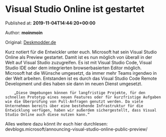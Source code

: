 
# Visual Studio Online ist gestartet

Published at: **2019-11-04T14:44:20+00:00**

Author: **moinmoin**

Original: [Deskmodder.de](https://www.deskmodder.de/blog/2019/11/04/visual-studio-online-ist-gestartet/)

Kurz notiert für die Entwickler unter euch. Microsoft hat sein Visual Studio Online als Preview gestartet. Damit ist es nun möglich von überall in der Welt auf Visual Studio zuzugreifen. Es ist mit Visual Studio Code, Visual Studio IDE oder dem integrierten browserbasierten Editor möglich.
Microsoft hat die Wünsche umgesetzt, da immer mehr Teams irgendwo in der Welt arbeiten. Entstanden ist es durch das Visual Studio Code Remote Development und dies haben sie dann im neuen Dienst umgesetzt.

        „Diese Umgebungen können für langfristige Projekte, für den schnellen Prototyp eines neuen Features oder für kurzfristige Aufgaben wie die Überprüfung von Pull-Anfragen genutzt werden. Da viele Unternehmen bereits über eine bestehende Infrastruktur für die Entwicklung verfügen, haben wir außerdem sichergestellt, dass Visual Studio Online auch diese nutzen kann.“
      
Alles weitere dazu könnt ihr euch hier durchlesen: devblogs.microsoft/announcing-visual-studio-online-public-preview/
